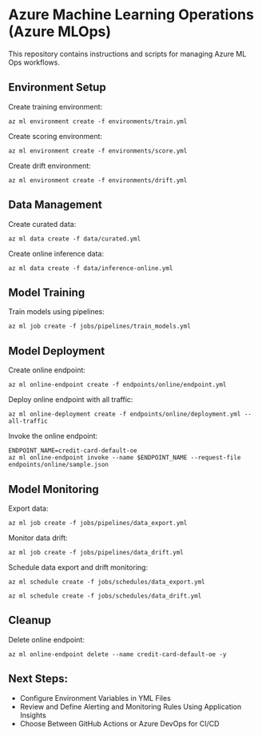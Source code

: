 # Azure Machine Learning Operations (Azure MLOps)

This repository contains instructions and scripts for managing Azure ML Ops workflows.

## Environment Setup

Create training environment:
 ```
az ml environment create -f environments/train.yml
 ```

Create scoring environment:
 ```
az ml environment create -f environments/score.yml
 ```

Create drift environment:
 ```
az ml environment create -f environments/drift.yml
 ```

## Data Management

Create curated data:
 ```
az ml data create -f data/curated.yml
 ```
Create online inference data:
 ```
az ml data create -f data/inference-online.yml
 ```
## Model Training

Train models using pipelines:
 ```
az ml job create -f jobs/pipelines/train_models.yml
 ```

## Model Deployment

Create online endpoint:
 ```
az ml online-endpoint create -f endpoints/online/endpoint.yml
 ```
Deploy online endpoint with all traffic:
 ```
 az ml online-deployment create -f endpoints/online/deployment.yml --all-traffic
 ```

Invoke the online endpoint:
 ```
 ENDPOINT_NAME=credit-card-default-oe
 az ml online-endpoint invoke --name $ENDPOINT_NAME --request-file endpoints/online/sample.json
 ```

## Model Monitoring

Export data:
 ```
az ml job create -f jobs/pipelines/data_export.yml
 ```
Monitor data drift:
 ```
az ml job create -f jobs/pipelines/data_drift.yml
 ```
Schedule data export and drift monitoring:
 ```
 az ml schedule create -f jobs/schedules/data_export.yml
 ```
 ```
 az ml schedule create -f jobs/schedules/data_drift.yml
 ```

## Cleanup

Delete online endpoint:
 ```
 az ml online-endpoint delete --name credit-card-default-oe -y
 ```


## Next Steps:
- Configure Environment Variables in YML Files
- Review and Define Alerting and Monitoring Rules Using Application Insights
- Choose Between GitHub Actions or Azure DevOps for CI/CD
